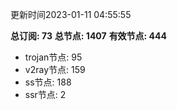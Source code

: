 更新时间2023-01-11 04:55:55

**总订阅: 73**
**总节点: 1407**
**有效节点: 444**
- trojan节点: 95
- v2ray节点: 159
- ss节点: 188
- ssr节点: 2
